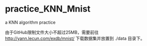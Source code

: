 # practice_KNN_Mnist
a KNN algorithm practice

由于GitHub限制文件大小不超过25MB，需要前往 http://yann.lecun.com/exdb/mnist/ 下载数据集并放置到 ./data 目录下。

